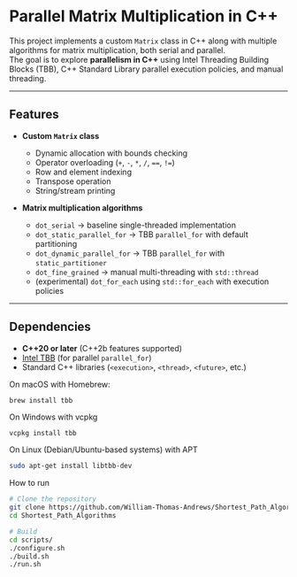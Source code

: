 # Parallel Matrix Multiplication in C++

This project implements a custom `Matrix` class in C++ along with multiple algorithms for matrix multiplication, both serial and parallel.  
The goal is to explore **parallelism in C++** using Intel Threading Building Blocks (TBB), C++ Standard Library parallel execution policies, and manual threading.

---

## Features

- **Custom `Matrix` class**
  - Dynamic allocation with bounds checking
  - Operator overloading (`+`, `-`, `*`, `/`, `==`, `!=`)
  - Row and element indexing
  - Transpose operation
  - String/stream printing

- **Matrix multiplication algorithms**
  - `dot_serial` → baseline single-threaded implementation
  - `dot_static_parallel_for` → TBB `parallel_for` with default partitioning
  - `dot_dynamic_parallel_for` → TBB `parallel_for` with `static_partitioner`
  - `dot_fine_grained` → manual multi-threading with `std::thread`
  - (experimental) `dot_for_each` using `std::for_each` with execution policies

---

## Dependencies

- **C++20 or later** (C++2b features supported)
- [Intel TBB](https://github.com/oneapi-src/oneTBB) (for parallel `parallel_for`)
- Standard C++ libraries (`<execution>`, `<thread>`, `<future>`, etc.)

On macOS with Homebrew:
```bash
brew install tbb
```

On Windows with vcpkg
```shell
vcpkg install tbb
```

On Linux (Debian/Ubuntu-based systems) with APT
```bash
sudo apt-get install libtbb-dev
```


How to run
```bash
# Clone the repository
git clone https://github.com/William-Thomas-Andrews/Shortest_Path_Algorithms.git
cd Shortest_Path_Algorithms

# Build
cd scripts/
./configure.sh
./build.sh
./run.sh
```
